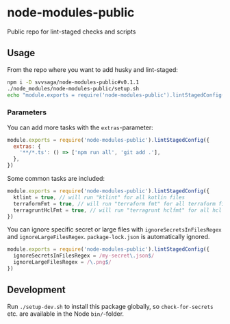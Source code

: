 # node-modules-public

Public repo for lint-staged checks and scripts

## Usage

From the repo where you want to add husky and lint-staged:

```bash
npm i -D svvsaga/node-modules-public#v0.1.1
./node_modules/node-modules-public/setup.sh
echo "module.exports = require('node-modules-public').lintStagedConfig()" > lint-staged.config.cjs
```

### Parameters

You can add more tasks with the `extras`-parameter:

```javascript
module.exports = require('node-modules-public').lintStagedConfig({
  extras: {
    '**/*.ts': () => ['npm run all', 'git add .'],
  },
})
```

Some common tasks are included:

```javascript
module.exports = require('node-modules-public').lintStagedConfig({
  ktlint = true, // will run "ktlint" for all kotlin files
  terraformFmt = true, // will run "terraform fmt" for all terraform files
  terragruntHclFmt = true, // will run "terragrunt hclfmt" for all hcl files
})
```

You can ignore specific secret or large files with `ignoreSecretsInFilesRegex` and `ignoreLargeFilesRegex`. `package-lock.json` is automatically ignored.

```javascript
module.exports = require('node-modules-public').lintStagedConfig({
  ignoreSecretsInFilesRegex = /my-secret\.json$/
  ignoreLargeFilesRegex = /\.png$/
})
```

## Development

Run `./setup-dev.sh` to install this package globally, so `check-for-secrets` etc. are available in the Node `bin/`-folder.
